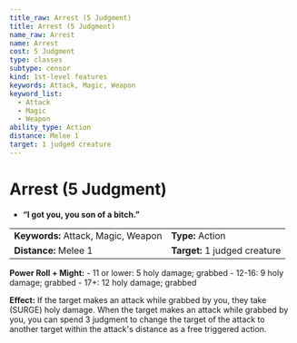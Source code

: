 ```yaml
---
title_raw: Arrest (5 Judgment)
title: Arrest (5 Judgment)
name_raw: Arrest
name: Arrest
cost: 5 Judgment
type: classes
subtype: censor
kind: 1st-level features
keywords: Attack, Magic, Weapon
keyword_list:
  - Attack
  - Magic
  - Weapon
ability_type: Action
distance: Melee 1
target: 1 judged creature
---
```


# Arrest (5 Judgment)

- **“I got you, you son of a bitch.”**

|                                     |                               |
| :---------------------------------- | :---------------------------- |
| **Keywords:** Attack, Magic, Weapon | **Type:** Action              |
| **Distance:** Melee 1               | **Target:** 1 judged creature |

**Power Roll + Might:** - 11 or lower: 5 holy damage; grabbed - 12-16: 9 holy damage; grabbed - 17+: 12 holy damage; grabbed

**Effect:** If the target makes an attack while grabbed by you, they take (SURGE) holy damage. When the target makes an attack while grabbed by you, you can spend 3 judgment to change the target of the attack to another target within the attack's distance as a free triggered action.
